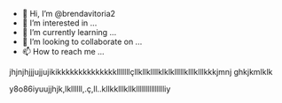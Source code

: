 - 👋 Hi, I’m @brendavitoria2
- 👀 I’m interested in ...
- 🌱 I’m currently learning ...
- 💞️ I’m looking to collaborate on ...
- 📫 How to reach me ...

<!---
brendavitoria2/brendavitoria2 is a ✨ special ✨ repository because its `README.md` (this file) appears on your GitHub profile.
You can click the Preview link to take a loor48eth356juitikdt7i56ça3ḉ5wjskjfgskjgdrjkfkkdkkkkkkkkkkkkkkkkikkkkkkkkkkkkkkkmimha pica na sua bopca iuhcvaouefoqubrg9u2459ug5heríuhgoidfhbvoiihfcxgbihaeritgodifhgdfhgdfhgdhfgdhfgkldhfghdfghdfhghghghgthujewjisjaiiwiweiwiikedfk
[fpvhsgoy4ty4t0834y534y534y54ytiy4etieirieoçkjcv,z.xn v»  xcvb4w08y6j8hjy
--->jhjnjhjjjujjujikikkkkkkkkkkkkkklllllllçllkllkllllklklklllllklllklllkkkjmnj ghkjkmlklk
y8o86iyuujjhjk,lkllllll,.ç,ll..kllkklllkllkllllllllllllllliy
